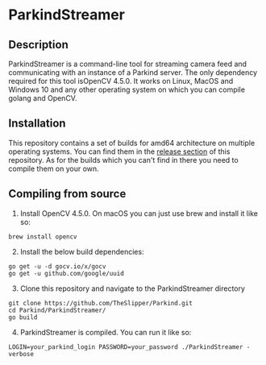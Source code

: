 # ParkindStreamer

## Description

ParkindStreamer is a command-line tool for streaming camera feed and communicating with an instance of a Parkind server. The only dependency required for this tool isOpenCV 4.5.0. It works on Linux, MacOS and Windows 10 and any other operating system on which you can compile golang and OpenCV. 

## Installation

This repository contains a set of builds for amd64 architecture on multiple operating systems. You can find them in the [release section](https://github.com/TheSlipper/Parkind/releases) of this repository. As for the builds which you can't find in there you need to compile them on your own.

## Compiling from source

1. Install OpenCV 4.5.0. On macOS you can just use brew and install it like so:
```
brew install opencv
```

2. Install the below build dependencies:
```
go get -u -d gocv.io/x/gocv
go get -u github.com/google/uuid
```

3. Clone this repository and navigate to the ParkindStreamer directory
```
git clone https://github.com/TheSlipper/Parkind.git
cd Parkind/ParkindStreamer/
go build
```

4. ParkindStreamer is compiled. You can run it like so:
```
LOGIN=your_parkind_login PASSWORD=your_password ./ParkindStreamer -verbose
```